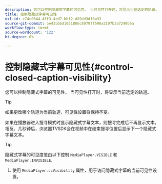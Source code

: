 ```yaml
---
description: 您可以控制隐藏式字幕的可见性。 当可见性打开时，将显示当前选定的轨道。
title: 控制隐藏式字幕可见性
exl-id: e74c0344-43f3-4ed7-bbf2-d89dd3df8a33
source-git-commit: be43bbbd1051886c8979ff590a3197b2a7249b6a
workflow-type: tm+mt
source-wordcount: '122'
ht-degree: 0%

---
```


# 控制隐藏式字幕可见性{#control-closed-caption-visibility}

您可以控制隐藏式字幕的可见性。 当可见性打开时，将显示当前选定的轨道。

>[!TIP]
>
>如果更改哪个轨道为当前轨道，可见性设置将保持不变。

如果在播放器进入搜寻模式时显示隐藏式字幕文本，则搜寻完成后不再显示文本。 相反，几秒钟后，浏览器TVSDK会在视频中在结束搜寻位置后显示下一个隐藏式字幕文本。

>[!TIP]
>
>隐藏式字幕的可见度值由以下控制 `MediaPlayer.VISIBLE` 和 `MediaPlayer.INVISIBLE`.

1. 使用 `MediaPlayer.ccVisibility` 属性，用于访问隐藏式字幕的当前可见性设置。
